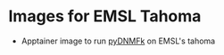 # Images for EMSL Tahoma

* Apptainer image to run [pyDNMFk](https://github.com/lanl/pyDNMFk) on EMSL's tahoma

